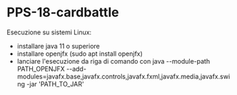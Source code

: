 # PPS-18-cardbattle

Esecuzione su sistemi Linux:
- installare java 11 o superiore
- installare openjfx (sudo apt install openjfx)
- lanciare l'esecuzione da riga di comando con java --module-path PATH_OPENJFX --add-modules=javafx.base,javafx.controls,javafx.fxml,javafx.media,javafx.swing
  -jar 'PATH_TO_JAR'
